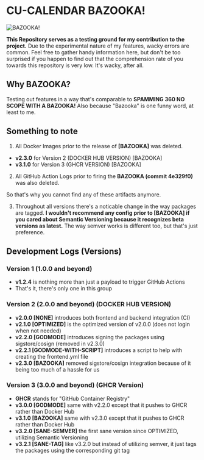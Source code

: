 # CU-CALENDAR BAZOOKA!

![BAZOOKA!](bazooka.jpg)

**This Repository serves as a testing ground for my contribution to the project.**
Due to the experimental nature of my features, wacky errors are common.
Feel free to gather handy information here, but don't be too surprised if you happen to find out that
the comprehension rate of you towards this repository is very low. It's wacky, after all.

## Why BAZOOKA?

Testing out features in a way that's comparable to **SPAMMING 360 NO SCOPE WITH A BAZOOKA!**
Also because "Bazooka" is one funny word, at least to me.

## Something to note

1) All Docker Images prior to the release of **[BAZOOKA]** was deleted.

- **v2.3.0** for Version 2 (DOCKER HUB VERSION) [BAZOOKA]
- **v3.1.0** for Version 3 (GHCR VERSION) [BAZOOKA]

2) All GitHub Action Logs prior to firing the **BAZOOKA (commit 4e329f0)** was also deleted.

So that's why you cannot find any of these artifacts anymore.

3) Throughout all versions there's a noticable change in the way packages are tagged.
**I wouldn't recommend any config prior to [BAZOOKA] if you cared about Semantic Versioning
because it recognizes beta versions as latest.** The way semver works is different too, but that's just preference.

## Development Logs (Versions)

### Version 1 (1.0.0 and beyond)

- **v1.2.4** is nothing more than just a payload to trigger GitHub Actions
- That's it, there's only one in this group

### Version 2 (2.0.0 and beyond) (DOCKER HUB VERSION)

- **v2.0.0 [NONE]** introduces both frontend and backend integration (CI)
- **v2.1.0 [OPTIMIZED]** is the optimized version of v2.0.0 (does not login when not needed)
- **v2.2.0 [GODMODE]** introduces signing the packages using sigstore/cosign (removed in v2.3.0)
- **v2.2.1 [GODMODE-WITH-SCRIPT]** introduces a script to help with creating the frontend.yml file
- **v2.3.0 [BAZOOKA]** removed sigstore/cosign integration because of it being too much of a hassle for us

### Version 3 (3.0.0 and beyond) (GHCR Version)

- **GHCR** stands for "GitHub Container Registry"
- **v3.0.0 [GODMODE]** same with v2.2.0 except that it pushes to GHCR rather than Docker Hub
- **v3.1.0 [BAZOOKA]** same with v2.3.0 except that it pushes to GHCR rather than Docker Hub
- **v3.2.0 [SANE-SEMVER]** the first sane version since OPTIMIZED, utilizing Semantic Versioning
- **v3.2.1 [SANE-TAG]** like v3.2.0 but instead of utilizing semver, it just tags the packages using the corresponding git tag

